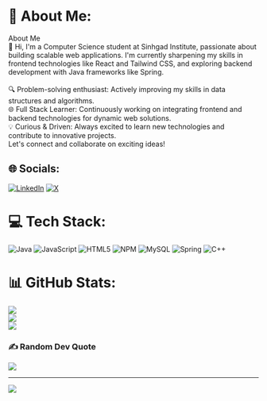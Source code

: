 # 💫 About Me:
About Me<br>👋 Hi, I'm a Computer Science student at Sinhgad Institute, passionate about building scalable web applications. I'm currently sharpening my skills in frontend technologies like React and Tailwind CSS, and exploring backend development with Java frameworks like Spring.<br><br>🔍 Problem-solving enthusiast: Actively improving my skills in data structures and algorithms.<br>🌐 Full Stack Learner: Continuously working on integrating frontend and backend technologies for dynamic web solutions.<br>💡 Curious & Driven: Always excited to learn new technologies and contribute to innovative projects.<br>Let's connect and collaborate on exciting ideas!


## 🌐 Socials:
[![LinkedIn](https://img.shields.io/badge/LinkedIn-%230077B5.svg?logo=linkedin&logoColor=white)](https://linkedin.com/in/https://www.linkedin.com/in/nikhil-gil-1965bb252/) [![X](https://img.shields.io/badge/X-black.svg?logo=X&logoColor=white)](https://x.com/https://x.com/NikhilGil59613) 

# 💻 Tech Stack:
![Java](https://img.shields.io/badge/java-%23ED8B00.svg?style=for-the-badge&logo=openjdk&logoColor=white) ![JavaScript](https://img.shields.io/badge/javascript-%23323330.svg?style=for-the-badge&logo=javascript&logoColor=%23F7DF1E) ![HTML5](https://img.shields.io/badge/html5-%23E34F26.svg?style=for-the-badge&logo=html5&logoColor=white) ![NPM](https://img.shields.io/badge/NPM-%23CB3837.svg?style=for-the-badge&logo=npm&logoColor=white) ![MySQL](https://img.shields.io/badge/mysql-4479A1.svg?style=for-the-badge&logo=mysql&logoColor=white) ![Spring](https://img.shields.io/badge/spring-%236DB33F.svg?style=for-the-badge&logo=spring&logoColor=white) ![C++](https://img.shields.io/badge/c++-%2300599C.svg?style=for-the-badge&logo=c%2B%2B&logoColor=white)
# 📊 GitHub Stats:
![](https://github-readme-stats.vercel.app/api?username=Nikhil04432&theme=dark&hide_border=false&include_all_commits=true&count_private=true)<br/>
![](https://github-readme-streak-stats.herokuapp.com/?user=Nikhil04432&theme=dark&hide_border=false)<br/>
![](https://github-readme-stats.vercel.app/api/top-langs/?username=Nikhil04432&theme=dark&hide_border=false&include_all_commits=true&count_private=true&layout=compact)

### ✍️ Random Dev Quote
![](https://quotes-github-readme.vercel.app/api?type=horizontal&theme=radical)

---
[![](https://visitcount.itsvg.in/api?id=Nikhil04432&icon=5&color=0)](https://visitcount.itsvg.in)

<!-- Proudly created with GPRM ( https://gprm.itsvg.in ) -->
